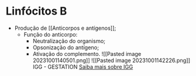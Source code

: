 # Linfócitos B
* Produção de [[Anticorpos e antígenos]]; 
	* Função do anticorpo: 
		* Neutralização do organismo; 
		* Opsonização do antígeno; 
		* Ativação do complemento.
![[Pasted image 20231001140501.png]]
![[Pasted image 20231001142226.png]]
IGG - GESTATION [Saiba mais sobre IGG](https://www.sciencedirect.com/topics/medicine-and-dentistry/immunoglobulin-g)